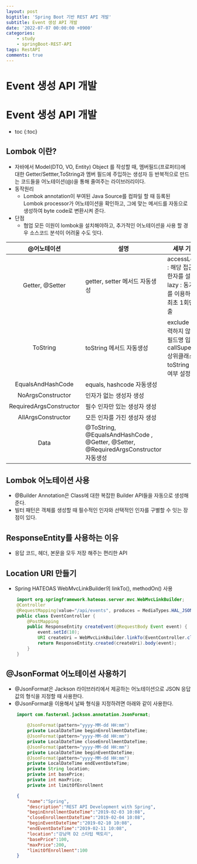 ```yaml
---
layout: post
bigtitle: 'Spring Boot 기반 REST API 개발'
subtitle: Event 생성 API 개발
date: '2022-07-07 00:00:00 +0900'
categories:
    - study
    - springBoot-REST-API
tags: RestAPI
comments: true
---
```


# Event 생성 API 개발

# Event 생성 API 개발
* toc
{:toc}


## Lombok 이란?
+ 자바에서 Model(DTO, VO, Entity) Object 를 작성할 때, 멤버필드(프로퍼티)에 대한 Getter/Settter,ToString과 멤버 필드에 주입하는 생성자 등 반복적으로 만드는 코드들을 어노테이션(@)을 통해 줄여주는 라이브러리이다.
+ 동작원리
  + Lombok annotation이 부여된 Java Source를 컴파일 할 때 등록된 Lombok processor가 어노테이션을 확인하고, 그에 맞는 메서드를 자동으로 생성하여 byte code로 변환시켜 준다.
+ 단점
  + 협업 모든 이원이 lombok을 설치해야하고, 추가적인 어노테이션을 사용 할 경우 소스코드 분석이 어려울 수도 잇다.

|       @어노테이션       | 설명                                                                                | 세부 기능                                                                          |
|:-----------------------:|-------------------------------------------------------------------------------------|------------------------------------------------------------------------------------|
| Getter, @Setter         | getter, setter 메서드 자동생성                                                      | accessLevel : 해당 접근 제한자를 설정 lazy : 동기화를 이용하여 최초 1회만 호출     |
| ToString                | toString 메서드 자동생성                                                            | exclude : 출력하지 않을 필드명 입력 callSuper : 상위클래스 toString 호출 여부 설정 |
| EqualsAndHashCode       | equals, hashcode 자동생성                                                           |                                                                                    |
| NoArgsConstructor       | 인자가 없는 생성자 생성                                                             |                                                                                    |
| RequiredArgsConstructor | 필수 인자만 있는 생성자 생성                                                        |                                                                                    |
| AllArgsConstructor      | 모든 인자를 가진 생성자 생성                                                        |                                                                                    |
| Data                    | @ToString, @EqualsAndHashCode , @Getter, @Setter, @RequiredArgsConstructor 자동생성 |                                                                                    |

## Lombok 어노테이션 사용
+ @Builder Annotation은 Class에 대한 복잡한 Builder API들을 자동으로 생성해 준다.
+ 빌터 패턴은 객체를 생성할 때 필수적인 인자와 선택적인 인자를 구별할 수 잇는 장점이 있다.

## ResponseEntity를 사용하는 이유
+ 응답 코드, 헤더, 본문을 모두 저장 해주는 편리한 API

## Location URI 만들기
+ Spring HATEOAS WebMvcLinkBuilder의 linkTo(), methodOn() 사용

~~~java
    import org.springframework.hateoas.server.mvc.WebMvcLinkBuilder;
    @Controller
    @RequestMapping(value="/api/events", produces = MediaTypes.HAL_JSON_UTF8_VALUE)
    public class EventController {
        @PostMapping
        public ResponseEntity createEvent(@RequestBody Event event) {
            event.setId(10);
            URI createUri = WebMvcLinkBuilder.linkTo(EventController.class).slash(event.getId()).toUri();
            return ResponseEntity.created(createUri).body(event);
        }
    }
~~~

## @JsonFormat 어노테이션 사용하기
+ @JsonFormat은 Jackson 라이브러리에서 제공하는 어노테이션으로 JSON 응답값의 형식을 지정할 때 사용한다.
+ @JsonFormat을 이용해서 날짜 형식을 지정하려면 아래와 같이 사용한다.

~~~java
    import com.fasterxml.jackson.annotation.JsonFormat;

        @JsonFormat(pattern="yyyy-MM-dd HH:mm")
        private LocalDateTime beginEnrollmentDateTime;
        @JsonFormat(pattern="yyyy-MM-dd HH:mm")
        private LocalDateTime closeEnrollmentDateTime;
        @JsonFormat(pattern="yyyy-MM-dd HH:mm")
        private LocalDateTime beginEventDateTime;
        @JsonFormat(pattern="yyyy-MM-dd HH:mm")
        private LocalDateTime endEventDateTime;
        private String location;
        private int basePrice;
        private int maxPrice;
        private int limitOfEnrollment
~~~

~~~json
    {
        "name":"Spring",
        "description":"REST API Development with Spring",
        "beginEnrollmentDateTime":"2019-02-03 10:08",
        "closeEnrollmentDateTime":"2019-02-04 10:08",
        "beginEventDateTime":"2019-02-10 10:08",
        "endEventDateTime":"2019-02-11 10:08",
        "location":"강남역 D2 스타텁 팩토리",
        "basePrice":100,
        "maxPrice":200,
        "limitOfEnrollment":100
    }
~~~